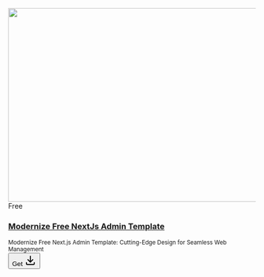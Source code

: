  <div id="app">
      <div class="px-4 mx-auto sm:px-6 lg:px-8 xl-px-8 2xl:px-20">
        <div class="grid grid-cols-1 my-5 mt-6 gap-y-10 gap-x-6 sm:grid-cols-2 lg:grid-cols-3 xl:grid-cols-4 2xl:grid-cols-5 xl:gap-x-8">
          <div>
            <div class="relative w-full overflow-hidden rounded-lg imageContainer">
              <a href="/product/modernize-free-nextjs-admin-template">
                <img title="Live Preview" alt="free-next-js-admin-template" loading="lazy" width="564" height="395" decoding="async" data-nimg="1" class="object-cover object-center w-full h-full rounded-lg lg:w-full" srcset="/_next/image?url=https%3A%2F%2Fadminmart.com%2Fwp-content%2Fuploads%2F2023%2F03%2Fmodernize-free-next-js-admin-template.png&amp;w=640&amp;q=75 1x, /_next/image?url=https%3A%2F%2Fadminmart.com%2Fwp-content%2Fuploads%2F2023%2F03%2Fmodernize-free-next-js-admin-template.png&amp;w=1200&amp;q=75 2x" src="https://micro-components.github.io/micro-admin-docs/micro-admin.png&amp;w=1200&amp;q=75" style="color: transparent;">
              </a>
              <div class="absolute flex items-center gap-3 top-2 right-2">
                <span class="px-2 py-1 text-white rounded bg-green">Free</span>
              </div>
            </div>
            <div class="flex items-center justify-between gap-3 py-3">
                <div class="w-[70%] no-wrap truncate">
                  <h3 class="text-sm font-semibold truncate ">
                    <a href="/product/modernize-free-nextjs-admin-template"> Modernize Free NextJs Admin Template</a>
                  </h3>
                  <small class="opacity-75">Modernize Free Next.js Admin Template: Cutting-Edge Design for Seamless Web Management</small>
                </div>
                <div class="text-sm font-medium bottom-1 w-25 shrink-0"><div class="flex gap-2 rounded-x">
                  <a href="/product/modernize-free-nextjs-admin-template">
                    <button title="Download" class="flex items-center gap-1 p-1 px-2 text-sm border rounded dark:border-primary border-dark dark:bg-primary/10 bg-dark/10 dark:text-primary text-dark dark:hover:bg-primary hover:bg-dark dark:hover:text-white hover:text-white">Get <svg xmlns="http://www.w3.org/2000/svg" width="24" height="24" viewBox="0 0 24 24" fill="none" stroke="currentColor" stroke-width="2" stroke-linecap="round" stroke-linejoin="round" class="w-3 h-3 tabler-icon tabler-icon-download"><path d="M4 17v2a2 2 0 0 0 2 2h12a2 2 0 0 0 2 -2v-2"></path><path d="M7 11l5 5l5 -5"></path><path d="M12 4l0 12"></path></svg>
                    </button>
                  </a>
                </div>
              </div>
            </div>
          </div>
        </div>
      <div>
    </div>